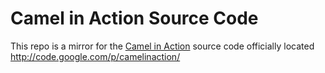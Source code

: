 Camel in Action Source Code
====

This repo is a mirror for the [Camel in Action](http://www.manning.com/ibsen/) source code officially located http://code.google.com/p/camelinaction/